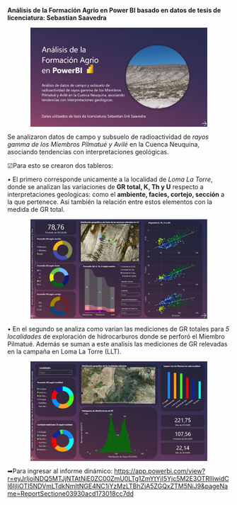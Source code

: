 **Análisis de la Formación Agrio en Power BI basado en datos de tesis de licenciatura: Sebastian Saavedra**
<p align="center">
<img align="center" alt="portada" width="400" src= "https://github.com/SebastianESaavedra/Analisis-Formacion-Agrio-PowerBI/blob/main/Portada%20Proyecto.PNG">
</p>
 
Se analizaron datos de campo y subsuelo de radioactividad de *rayos gamma de los Miembros Pilmatué y Avilé* en la Cuenca Neuquina, asociando tendencias con interpretaciones geológicas.

☑Para esto se crearon dos tableros:


• El primero corresponde unicamente a la localidad de *Loma La Torre*, donde se analizan las variaciones de **GR total, K, Th y U** respecto a interpretaciones geologicas: como el **ambiente, facies, cortejo, sección** a la que pertenece. Asi también la relación entre estos elementos con la medida de GR total.
<p align="center">
<img align="center" alt="tablero1" width="400" src="https://github.com/SebastianESaavedra/Analisis-Formacion-Agrio-PowerBI/blob/main/tablero%201.PNG">
</p>

• En el segundo se analiza como varian las mediciones de GR totales para *5 localidades* de exploración de hidrocarburos donde se perforó el Miembro Pilmatué. Además se suman a este analisis las mediciones de GR relevadas en la campaña en Loma La Torre (LLT).

<p align="center">
<img align="center" alt="tablero2" width="400" src="https://github.com/SebastianESaavedra/Analisis-Formacion-Agrio-PowerBI/blob/main/tablero%202.PNG">
</p>

➡Para ingresar al informe dinámico: https://app.powerbi.com/view?r=eyJrIjoiNDQ5MTJjNTAtNjE0ZC00ZmU0LTg1ZmYtYjI5Yjc5M2E3OTRlIiwidCI6IjliOTI5NDVmLTdkNmItNGE4NC1iYzMzLTBhZjA5ZGQxZTM5NiJ9&pageName=ReportSectione03930acd173018cc7dd
